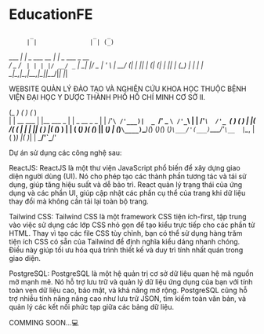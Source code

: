 # EducationFE
          _                 _   _             
         | |               | | (_)            
  ___  __| |_   _  ___ __ _| |_ _  ___  _ __  
 / _ \/ _` | | | |/ __/ _` | __| |/ _ \| '_ \ 
|  __/ (_| | |_| | (_| (_| | |_| | (_) | | | |
 \___|\__,_|\__,_|\___\__,_|\__|_|\___/|_| |_|

WEBSITE QUẢN LÝ ĐÀO TẠO VÀ NGHIÊN CỨU KHOA HỌC THUỘC BỆNH VIỆN ĐẠI HỌC Y DƯỢC THÀNH PHỐ HỒ CHÍ MINH CƠ SỞ II.

                    
(_   _)            ( )                  (_ )                      
  | |   __     ___ | |__    ___     _    | |    _      __   _   _ 
  | | /'__`\ /'___)|  _ `\/' _ `\ /'_`\  | |  /'_`\  /'_ `\( ) ( )
  | |(  ___/( (___ | | | || ( ) |( (_) ) | | ( (_) )( (_) || (_) |
  (_)`\____)`\____)(_) (_)(_) (_)`\___/'(___)`\___/'`\__  |`\__, |
                                                    ( )_) |( )_| |
                                                     \___/'`\___/'

Dự án sử dụng các công nghệ sau:

ReactJS:
ReactJS là một thư viện JavaScript phổ biến để xây dựng giao diện người dùng (UI). Nó cho phép tạo các thành phần tương tác và tái sử dụng, giúp tăng hiệu suất và dễ bảo trì. React quản lý trạng thái của ứng dụng và các phần UI, giúp cập nhật các phần cụ thể của trang khi dữ liệu thay đổi mà không cần tải lại toàn bộ trang.

Tailwind CSS:
Tailwind CSS là một framework CSS tiện ích-first, tập trung vào việc sử dụng các lớp CSS nhỏ gọn để tạo kiểu trực tiếp cho các phần tử HTML. Thay vì tạo các file CSS tùy chỉnh, bạn có thể sử dụng hàng trăm tiện ích CSS có sẵn của Tailwind để định nghĩa kiểu dáng nhanh chóng. Điều này giúp tối ưu hóa quá trình thiết kế và duy trì tính nhất quán trong giao diện.

PostgreSQL:
PostgreSQL là một hệ quản trị cơ sở dữ liệu quan hệ mã nguồn mở mạnh mẽ. Nó hỗ trợ lưu trữ và quản lý dữ liệu ứng dụng của bạn với tính toàn vẹn dữ liệu cao, bảo mật, và khả năng mở rộng. PostgreSQL cũng hỗ trợ nhiều tính năng nâng cao như lưu trữ JSON, tìm kiếm toàn văn bản, và quản lý các kết nối phức tạp giữa các bảng dữ liệu.


COMMING SOON...💻

                                              
